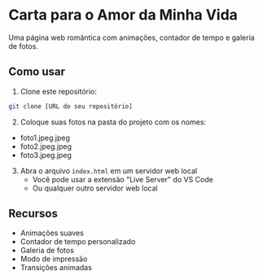 # Carta para o Amor da Minha Vida

Uma página web romântica com animações, contador de tempo e galeria de fotos.

## Como usar

1. Clone este repositório:
```bash
git clone [URL do seu repositório]
```

2. Coloque suas fotos na pasta do projeto com os nomes:
- foto1.jpeg.jpeg
- foto2.jpeg.jpeg
- foto3.jpeg.jpeg

3. Abra o arquivo `index.html` em um servidor web local
   - Você pode usar a extensão "Live Server" do VS Code
   - Ou qualquer outro servidor web local

## Recursos
- Animações suaves
- Contador de tempo personalizado
- Galeria de fotos
- Modo de impressão
- Transições animadas
